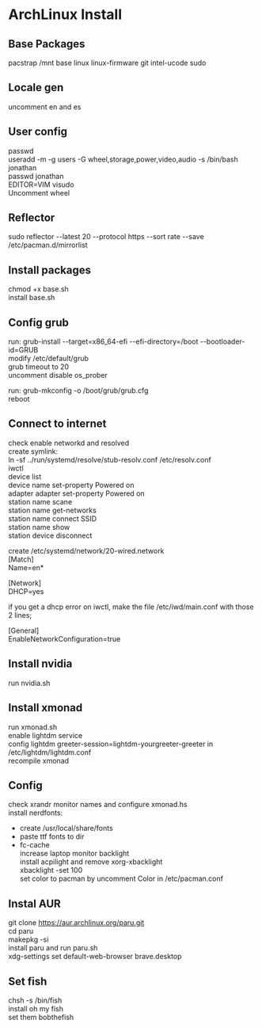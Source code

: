 # ArchLinux Install
## Base Packages
pacstrap /mnt base linux linux-firmware git intel-ucode sudo
## Locale gen
uncomment en and es
## User config
passwd<br>
useradd -m -g users -G wheel,storage,power,video,audio -s /bin/bash jonathan <br>
passwd jonathan <br>
EDITOR=VIM visudo <br>
Uncomment wheel <br>
## Reflector
sudo reflector --latest 20 --protocol https --sort rate --save /etc/pacman.d/mirrorlist
## Install packages

chmod +x base.sh<br>
install base.sh

## Config grub

run: grub-install --target=x86_64-efi --efi-directory=/boot --bootloader-id=GRUB<br>
modify /etc/default/grub<br>
grub timeout to 20<br>
uncomment disable os_prober<br>

run: grub-mkconfig -o /boot/grub/grub.cfg<br>
reboot

## Connect to internet

check enable networkd and resolved <br>
create symlink:<br>
ln -sf ../run/systemd/resolve/stub-resolv.conf /etc/resolv.conf<br>
iwctl<br>
device list  
device name set-property Powered on  
adapter adapter set-property Powered on  
station name scane  
station name get-networks  
station name connect SSID  
station name show  
station device disconnect  

create /etc/systemd/network/20-wired.network  
[Match]  
Name=en*  

[Network]  
DHCP=yes  

if you get a dhcp error on iwctl, make the file /etc/iwd/main.conf with those 2 lines;  

[General]  
EnableNetworkConfiguration=true  

## Install nvidia
run nvidia.sh

## Install xmonad

run xmonad.sh  
enable lightdm service  
config lightdm greeter-session=lightdm-yourgreeter-greeter in /etc/lightdm/lightdm.conf  
recompile xmonad  

## Config

check xrandr monitor names and configure xmonad.hs  
install nerdfonts:  
- create /usr/local/share/fonts  
- paste ttf fonts to dir  
- fc-cache  
increase laptop monitor backlight  
install acpilight and remove xorg-xbacklight  
xbacklight -set 100  
set color to pacman by uncomment Color in /etc/pacman.conf  

## Instal AUR

git clone https://aur.archlinux.org/paru.git  
cd paru  
makepkg -si  
install paru and run paru.sh  
xdg-settings set default-web-browser brave.desktop  

## Set fish

chsh -s /bin/fish  
install oh my fish  
set them bobthefish  




